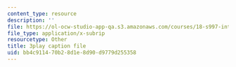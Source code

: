 ```yaml
---
content_type: resource
description: ''
file: https://ol-ocw-studio-app-qa.s3.amazonaws.com/courses/18-s997-introduction-to-matlab-programming-fall-2011/bb4c911470b28d1e8d90d9779d255358_UKU1477cXVY.srt
file_type: application/x-subrip
resourcetype: Other
title: 3play caption file
uid: bb4c9114-70b2-8d1e-8d90-d9779d255358
---
```

